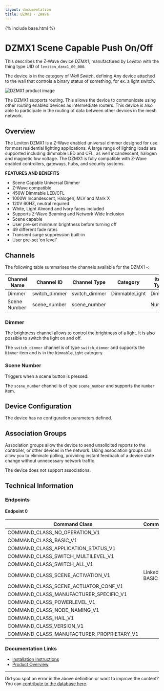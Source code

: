 ```yaml
---
layout: documentation
title: DZMX1 - ZWave
---
```


{% include base.html %}

# DZMX1 Scene Capable Push On/Off
This describes the Z-Wave device *DZMX1*, manufactured by *Leviton* with the thing type UID of ```leviton_dzmx1_00_000```.

The device is in the category of *Wall Switch*, defining Any device attached to the wall that controls a binary status of something, for ex. a light switch.

![DZMX1 product image](https://opensmarthouse.org/zwavedatabase/196/image/)


The DZMX1 supports routing. This allows the device to communicate using other routing enabled devices as intermediate routers.  This device is also able to participate in the routing of data between other devices in the mesh network.

## Overview

The Leviton DZMX1 is a Z-Wave enabled universal dimmer designed for use for most residential lighting applications. A large range of lighting loads are supported including dimmable LED and CFL, as well incandescent, halogen and magnetic low voltage. The DZMX1 is fully compatible with Z-Wave enabled controllers, gateways, hubs, and security systems.

**FEATURES AND BENEFITS**

  * Scene Capable Universal Dimmer
  * Z-Wave compatible
  * 450W Dimmable LED/CFL
  * 1000W Incandescent, Halogen, MLV and Mark X
  * 120V 60HZ, neutral required
  * White, Light Almond and Ivory faces included
  * Supports Z-Wave Beaming and Network Wide Inclusion
  * Scene capable
  * User pre-set minimum brightness before turning off
  * 49 different fade rates
  * Transient surge suppression built-in
  * User pre-set ‘on level’

## Channels

The following table summarises the channels available for the DZMX1 -:

| Channel Name | Channel ID | Channel Type | Category | Item Type |
|--------------|------------|--------------|----------|-----------|
| Dimmer | switch_dimmer | switch_dimmer | DimmableLight | Dimmer | 
| Scene Number | scene_number | scene_number |  | Number | 

### Dimmer
The brightness channel allows to control the brightness of a light.
            It is also possible to switch the light on and off.

The ```switch_dimmer``` channel is of type ```switch_dimmer``` and supports the ```Dimmer``` item and is in the ```DimmableLight``` category.

### Scene Number
Triggers when a scene button is pressed.

The ```scene_number``` channel is of type ```scene_number``` and supports the ```Number``` item.



## Device Configuration

The device has no configuration parameters defined.

## Association Groups

Association groups allow the device to send unsolicited reports to the controller, or other devices in the network. Using association groups can allow you to eliminate polling, providing instant feedback of a device state change without unnecessary network traffic.

The device does not support associations.
## Technical Information

### Endpoints

#### Endpoint 0

| Command Class | Comment |
|---------------|---------|
| COMMAND_CLASS_NO_OPERATION_V1| |
| COMMAND_CLASS_BASIC_V1| |
| COMMAND_CLASS_APPLICATION_STATUS_V1| |
| COMMAND_CLASS_SWITCH_MULTILEVEL_V1| |
| COMMAND_CLASS_SWITCH_ALL_V1| |
| COMMAND_CLASS_SCENE_ACTIVATION_V1| Linked to BASIC|
| COMMAND_CLASS_SCENE_ACTUATOR_CONF_V1| |
| COMMAND_CLASS_MANUFACTURER_SPECIFIC_V1| |
| COMMAND_CLASS_POWERLEVEL_V1| |
| COMMAND_CLASS_NODE_NAMING_V1| |
| COMMAND_CLASS_HAIL_V1| |
| COMMAND_CLASS_VERSION_V1| |
| COMMAND_CLASS_MANUFACTURER_PROPRIETARY_V1| |

### Documentation Links

* [Installation Instructions](https://opensmarthouse.org/zwavedatabase/196/reference/installation-instructions.pdf)
* [Product Overview](https://opensmarthouse.org/zwavedatabase/196/reference/Leviton-DZMX1.pdf)

---

Did you spot an error in the above definition or want to improve the content?
You can [contribute to the database here](https://opensmarthouse.org/zwavedatabase/196).
